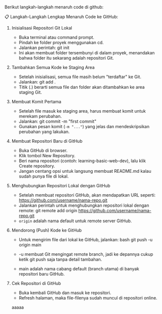 Berikut langkah-langkah menaruh code di github:

📋 Langkah-Langkah Lengkap Menaruh Code ke GitHub:
1. Inisialisasi Repositori Git Lokal
   - Buka terminal atau command prompt.
   - Pindah ke folder proyek menggunakan cd.
   - Jalankan perintah:
     git init
   - Ini akan membuat folder tersembunyi di dalam proyek, menandakan bahwa folder itu sekarang adalah repositori Git.

2. Tambahkan Semua Kode ke Staging Area
   - Setelah inisialisasi, semua file masih belum "terdaftar" ke Git.
   - Jalankan:
     git add .
   - Titik (.) berarti semua file dan folder akan ditambahkan ke area staging Git.

3. Membuat Komit Pertama
   - Setelah file masuk ke staging area, harus membuat komit untuk merekam perubahan.
   - Jalankan:
     git commit -m "first commit"
   - Gunakan pesan komit (`-m "..."`) yang jelas dan mendeskripsikan perubahan yang lakukan.

4. Membuat Repositori Baru di GitHub
   - Buka GitHub di browser.
   - Klik tombol New Repository.
   - Beri nama repositori (contoh: learning-basic-web-dev), lalu klik Create repository.
   - Jangan centang opsi untuk langsung membuat README.md kalau sudah punya file di lokal.

5. Menghubungkan Repositori Lokal dengan GitHub
   - Setelah membuat repositori GitHub, akan mendapatkan URL seperti:     https://github.com/username/nama-repo.git
   - Jalankan perintah untuk menghubungkan repositori lokal dengan remote:
     git remote add origin https://github.com/username/nama-repo.git
   - `origin` adalah nama default untuk remote server GitHub.

6. Mendorong (Push) Kode ke GitHub
   - Untuk mengirim file dari lokal ke GitHub, jalankan:
     bash
     git push -u origin main
     
   - -u membuat Git mengingat remote branch, jadi ke depannya cukup ketik git push saja tanpa detail tambahan.
   - main adalah nama cabang default (branch utama) di banyak repositori baru GitHub.

7. Cek Repositori di GitHub
   - Buka kembali GitHub dan masuk ke repositori.
   - Refresh halaman, maka file-filenya sudah muncul di repositori online.


   aaaaa

